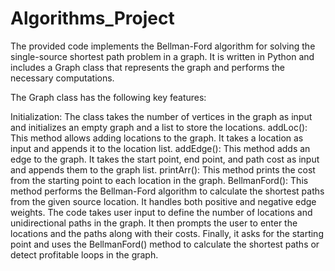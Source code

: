 # Algorithms_Project
The provided code implements the Bellman-Ford algorithm for solving the single-source shortest path problem in a graph. It is written in Python and includes a Graph class that represents the graph and performs the necessary computations.

The Graph class has the following key features:

Initialization: The class takes the number of vertices in the graph as input and initializes an empty graph and a list to store the locations.
addLoc(): This method allows adding locations to the graph. It takes a location as input and appends it to the location list.
addEdge(): This method adds an edge to the graph. It takes the start point, end point, and path cost as input and appends them to the graph list.
printArr(): This method prints the cost from the starting point to each location in the graph.
BellmanFord(): This method performs the Bellman-Ford algorithm to calculate the shortest paths from the given source location. It handles both positive and negative edge weights.
The code takes user input to define the number of locations and unidirectional paths in the graph. It then prompts the user to enter the locations and the paths along with their costs. Finally, it asks for the starting point and uses the BellmanFord() method to calculate the shortest paths or detect profitable loops in the graph.
